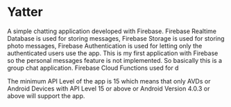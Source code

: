 # Yatter

A simple chatting application developed with Firebase. Firebase Realtime Database is used for storing messages, Firebase Storage is used for storing photo messages, Firebase Authentication is used for letting only the authenticated users use the app. This is my first application with Firebase so the personal messages feature is not implemented. So basically this is a group chat application. Firebase Cloud Functions used for d


The minimum API Level of the app is 15 which means that only AVDs or Android Devices with API Level 15 or above or Android Version 4.0.3 or above will support the app.

